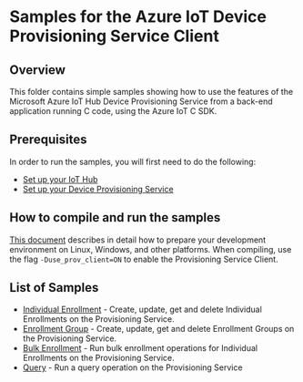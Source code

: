 # Samples for the Azure IoT Device Provisioning Service Client

## Overview 

This folder contains simple samples showing how to use the features of the Microsoft Azure IoT Hub Device Provisioning Service from a back-end application running C code, using the Azure IoT C SDK.

## Prerequisites

In order to run the samples, you will first need to do the following:
* [Set up your IoT Hub][setup-iot-hub]
* [Set up your Device Provisioning Service][setup-provisioning-service]

## How to compile and run the samples

[This document][devbox-setup] describes in detail how to prepare your development environment on Linux, Windows, and other platforms. When compiling, use the flag `-Duse_prov_client=ON` to enable the Provisioning Service Client.

## List of Samples

* [Individual Enrollment](prov_sc_individual_enrollment_sample) - Create, update, get and delete Individual Enrollments on the Provisioning Service.
* [Enrollment Group](prov_sc_enrollment_group_sample) - Create, update, get and delete Enrollment Groups on the Provisioning Service.
* [Bulk Enrollment](prov_sc_bulk_operation_sample) - Run bulk enrollment operations for Individual Enrollments on the Provisioning Service.
* [Query](prov_sc_query_sample) - Run a query operation on the Provisioning Service

[setup-iot-hub]: https://aka.ms/howtocreateazureiothub
[setup-provisioning-service]: https://docs.microsoft.com/azure/iot-dps/quick-setup-auto-provision
[devbox-setup]: ../../doc/devbox_setup.md